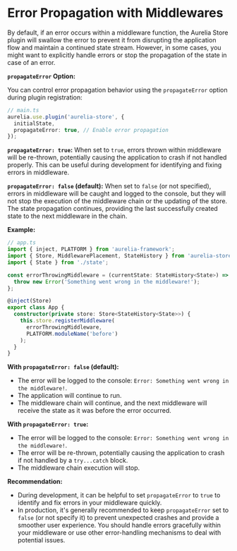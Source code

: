 # Error Propagation with Middlewares

By default, if an error occurs within a middleware function, the Aurelia Store plugin will swallow the error to prevent it from disrupting the application flow and maintain a continued state stream. However, in some cases, you might want to explicitly handle errors or stop the propagation of the state in case of an error.

**`propagateError` Option:**

You can control error propagation behavior using the `propagateError` option during plugin registration:

```typescript
// main.ts
aurelia.use.plugin('aurelia-store', {
  initialState,
  propagateError: true, // Enable error propagation
});
```

**`propagateError: true`:** When set to `true`, errors thrown within middleware will be re-thrown, potentially causing the application to crash if not handled properly. This can be useful during development for identifying and fixing errors in middleware.

**`propagateError: false` (default):** When set to `false` (or not specified), errors in middleware will be caught and logged to the console, but they will not stop the execution of the middleware chain or the updating of the store. The state propagation continues, providing the last successfully created state to the next middleware in the chain.

**Example:**

```typescript
// app.ts
import { inject, PLATFORM } from 'aurelia-framework';
import { Store, MiddlewarePlacement, StateHistory } from 'aurelia-store';
import { State } from './state';

const errorThrowingMiddleware = (currentState: StateHistory<State>) => {
  throw new Error('Something went wrong in the middleware!');
};

@inject(Store)
export class App {
  constructor(private store: Store<StateHistory<State>>) {
    this.store.registerMiddleware(
      errorThrowingMiddleware, 
      PLATFORM.moduleName('before')
    );
  }
}
```

**With `propagateError: false` (default):**

* The error will be logged to the console: `Error: Something went wrong in the middleware!`.
* The application will continue to run.
* The middleware chain will continue, and the next middleware will receive the state as it was before the error occurred.

**With `propagateError: true`:**

* The error will be logged to the console: `Error: Something went wrong in the middleware!`.
* The error will be re-thrown, potentially causing the application to crash if not handled by a `try...catch` block.
* The middleware chain execution will stop.

**Recommendation:**

* During development, it can be helpful to set `propagateError` to `true` to identify and fix errors in your middleware quickly.
* In production, it's generally recommended to keep `propagateError` set to `false` (or not specify it) to prevent unexpected crashes and provide a smoother user experience. You should handle errors gracefully within your middleware or use other error-handling mechanisms to deal with potential issues.

